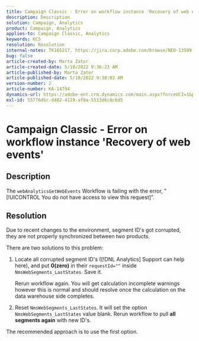 ```yaml
---
title: Campaign Classic - Error on workflow instance 'Recovery of web events'
description: Description
solution: Campaign, Analytics
product: Campaign, Analytics
applies-to: Campaign Classic, Analytics
keywords: KCS
resolution: Resolution
internal-notes: TK165217, https://jira.corp.adobe.com/browse/NEO-13599
bug: false
article-created-by: Marta Zator
article-created-date: 5/10/2022 9:36:23 AM
article-published-by: Marta Zator
article-published-date: 5/10/2022 9:38:03 AM
version-number: 2
article-number: KA-14794
dynamics-url: https://adobe-ent.crm.dynamics.com/main.aspx?forceUCI=1&pagetype=entityrecord&etn=knowledgearticle&id=951616a5-44d0-ec11-a7b5-00224809c101
exl-id: 55776dbc-d482-4119-af0a-5513d6c8c6d5
---
```

# Campaign Classic - Error on workflow instance 'Recovery of web events'

## Description


The `webAnalyticsGetWebEvents` Workflow is failing with the error, "[!UICONTROL You do not have access to view this request]”.


## Resolution


Due to recent changes to the environment, segment ID's got corrupted, they are not properly synchronized between two products.

There are two solutions to this problem:

1. Locate all corrupted segment ID's ([!DNL Analytics] Support can help here), and put <b>0(zero)</b> in their `requestId=""` inside `NmsWebSegments_LastStates`. Save it.

    Rerun workflow again. You will get calculation incomplete warnings however this is normal and should resolve once the calculation on the data warehouse side completes.




1. Reset `NmsWebSegments_LastStates`. It will set the option `NmsWebSegments_LastStates` value blank. Rerun workflow to pull <b>all segments again</b> with new ID's.




The recommended approach is to use the first option.
